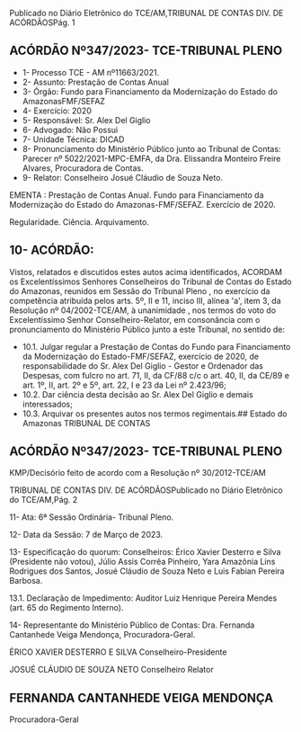 Publicado  no  Diário  Eletrônico do TCE/AM,TRIBUNAL DE CONTAS DIV. DE ACÓRDÃOSPág. 1

## ACÓRDÃO Nº347/2023- TCE-TRIBUNAL PLENO

- 1- Processo TCE - AM nº11663/2021.
- 2- Assunto: Prestação de Contas Anual
- 3- Órgão: Fundo  para  Financiamento  da  Modernização  do  Estado  do  AmazonasFMF/SEFAZ
- 4- Exercício: 2020
- 5- Responsável: Sr. Alex Del Giglio
- 6- Advogado: Não Possui
- 7- Unidade Técnica: DICAD
- 8- Pronunciamento  do  Ministério  Público  junto  ao  Tribunal  de  Contas: Parecer  nº 5022/2021-MPC-EMFA,  da  Dra.  Elissandra  Monteiro  Freire  Alvares,  Procuradora  de Contas.
- 9- Relator: Conselheiro Josué Cláudio de Souza Neto.

EMENTA :  Prestação de Contas Anual. Fundo para Financiamento da Modernização do Estado do Amazonas-FMF/SEFAZ. Exercício de 2020.

Regularidade. Ciência. Arquivamento.

## 10-  ACÓRDÃO:

Vistos, relatados e discutidos estes autos acima identificados, ACORDAM os Excelentíssimos Senhores Conselheiros do Tribunal de Contas do Estado do Amazonas, reunidos em Sessão do Tribunal Pleno , no exercício da competência atribuída pelos arts. 5º, II e  11, inciso III, alínea  'a', item  3, da  Resolução  nº    04/2002-TCE/AM, à unanimidade ,  nos  termos  do  voto  do  Excelentíssimo  Senhor  Conselheiro-Relator, em consonância com  o  pronunciamento  do  Ministério  Público  junto  a  este  Tribunal,  no sentido de:

- 10.1. Julgar regular a  Prestação  de  Contas  do  Fundo  para  Financiamento da Modernização do Estado-FMF/SEFAZ,  exercício de 2020, de responsabilidade  do Sr. Alex  Del  Giglio -  Gestor  e  Ordenador  das Despesas, com fulcro no art. 71, II, da CF/88 c/c o art. 40, II, da CE/89 e art. 1º, II, art. 2º e 5º, art. 22, I e 23 da Lei nº 2.423/96;
- 10.2. Dar ciência desta decisão ao Sr. Alex Del Giglio e demais interessados;
- 10.3. Arquivar os presentes autos nos termos regimentais.## Estado do Amazonas TRIBUNAL DE CONTAS

## ACÓRDÃO Nº347/2023- TCE-TRIBUNAL PLENO

KMP/Decisório feito de acordo com a Resolução nº 30/2012-TCE/AM

TRIBUNAL DE CONTAS DIV. DE ACÓRDÃOSPublicado  no  Diário  Eletrônico do TCE/AM,Pág. 2

11-  Ata: 6ª Sessão Ordinária- Tribunal Pleno.

12-  Data da Sessão: 7 de Março de 2023.

13-  Especificação do quorum: Conselheiros: Érico Xavier Desterro e Silva (Presidente não votou),  Júlio  Assis  Corrêa  Pinheiro,  Yara  Amazônia  Lins  Rodrigues  dos  Santos, Josué Cláudio de Souza Neto e Luis Fabian Pereira Barbosa.

13.1. Declaração  de  Impedimento: Auditor  Luiz  Henrique  Pereira  Mendes  (art.  65  do Regimento Interno).

14-  Representante do Ministério Público de Contas: Dra. Fernanda Cantanhede Veiga Mendonça, Procuradora-Geral.

ÉRICO XAVIER DESTERRO E SILVA Conselheiro-Presidente

JOSUÉ CLÁUDIO DE SOUZA NETO Conselheiro Relator

## FERNANDA CANTANHEDE VEIGA MENDONÇA

Procuradora-Geral